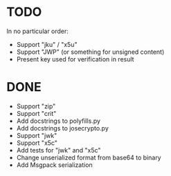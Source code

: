 # TODO

In no particular order: 

* Support "jku" / "x5u"
* Support "JWP" (or something for unsigned content)
* Present key used for verification in result


# DONE

* Support "zip"
* Support "crit"
* Add docstrings to polyfills.py
* Add docstrings to josecrypto.py
* Support "jwk"
* Support "x5c"
* Add tests for "jwk" and "x5c"
* Change unserialized format from base64 to binary
* Add Msgpack serialization
